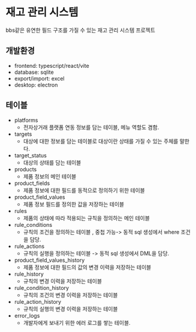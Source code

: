 # 재고 관리 시스템

bbs같은 유연한 필드 구조를 가질 수 있는 재고 관리 시스템 프로젝트

## 개발환경 
- frontend: typescript/react/vite
- database: sqlite
- export/import: excel
- desktop: electron

## 테이블
- platforms
  - 전자상거래 플랫폼 연동 정보를 담는 테이블, 메뉴 역할도 겸함.
- targets 
  - 대상에 대한 정보를 담는 테이블로 대상이란 상태를 가질 수 있는 주체를 말한다.
- target_status
  - 대상의 상태를 담는 테이블
- products
  - 제품 정보의 메인 테이블
- product_fields
  - 제품 정보에 대한 필드를 동적으로 정의하기 위한 테이블
- product_field_values
  - 제품 정보 필드를 정의한 값을 저장하는 테이블
- rules
  - 제품의 상태에 따라 적용되는 규칙을 정의하는 메인 테이블
- rule_conditions
  - 규칙의 조건을 정의하는 테이블 , 중첩 가능-> 동적 sql 생성에서 where 조건을 담당.
- rule_actions
  - 규칙의 실행을 정의하는 테이블 -> 동적 sql 생성에서 DML을 담당.
- product_field_values_history
  - 제품 정보에 대한 필드의 값의 변경 이력을 저장하는 테이블
- rule_history
  - 규칙의 변경 이력을 저장하는 테이블
- rule_condition_history
  - 규칙의 조건의 변경 이력을 저장하는 테이블
- rule_action_history
  - 규칙의 실행의 변경 이력을 저장하는 테이블
- error_logs
  - 개발자에게 보내기 위한 에러 로그를 쌓는 테이블.